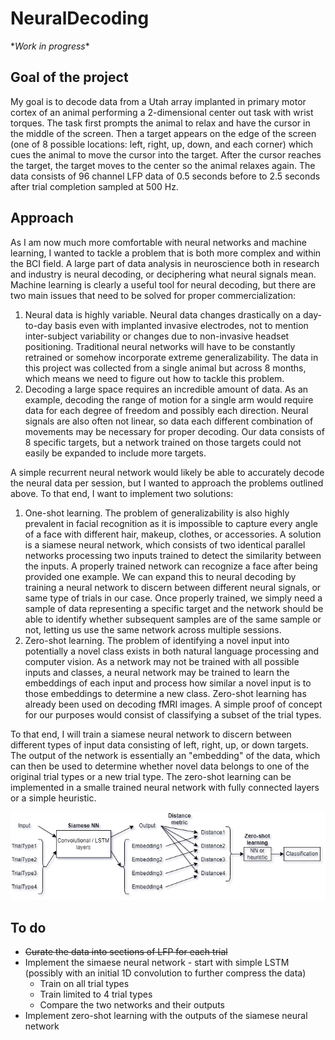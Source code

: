 # NeuralDecoding

\**Work in progress*\*

## Goal of the project
My goal is to decode data from a Utah array implanted in primary motor cortex of an animal performing a 2-dimensional center out task with wrist torques. The task first prompts the animal to relax and have the cursor in the middle of the screen. Then a target appears on the edge of the screen (one of 8 possible locations: left, right, up, down, and each corner) which cues the animal to move the cursor into the target. After the cursor reaches the target, the target moves to the center so the animal relaxes again. The data consists of 96 channel LFP data of 0.5 seconds before to 2.5 seconds after trial completion sampled at 500 Hz. 

## Approach
As I am now much more comfortable with neural networks and machine learning, I wanted to tackle a problem that is both more complex and within the BCI field. A large part of data analysis in neuroscience both in research and industry is neural decoding, or deciphering what neural signals mean. Machine learning is clearly a useful tool for neural decoding, but there are two main issues that need to be solved for proper commercialization:
1. Neural data is highly variable. Neural data changes drastically on a day-to-day basis even with implanted invasive electrodes, not to mention inter-subject variability or changes due to non-invasive headset positioning. Traditional neural networks will have to be constantly retrained or somehow incorporate extreme generalizability. The data in this project was collected from a single animal but across 8 months, which means we need to figure out how to tackle this problem.
2. Decoding a large space requires an incredible amount of data. As an example, decoding the range of motion for a single arm would require data for each degree of freedom and possibly each direction. Neural signals are also often not linear, so data each different combination of movements may be necessary for proper decoding. Our data consists of 8 specific targets, but a network trained on those targets could not easily be expanded to include more targets.

A simple recurrent neural network would likely be able to accurately decode the neural data per session, but I wanted to approach the problems outlined above. To that end, I want to implement two solutions: 
1. One-shot learning. The problem of generalizability is also highly prevalent in facial recognition as it is impossible to capture every angle of a face with different hair, makeup, clothes, or accessories. A solution is a siamese neural network, which consists of two identical parallel networks processing two inputs trained to detect the similarity between the inputs. A properly trained network can recognize a face after being provided one example. We can expand this to neural decoding by training a neural network to discern between different neural signals, or same type of trials in our case. Once properly trained, we simply need a sample of data representing a specific target and the network should be able to identify whether subsequent samples are of the same sample or not, letting us use the same network across multiple sessions. 
2. Zero-shot learning. The problem of identifying a novel input into potentially a novel class exists in both natural language processing and computer vision. As a network may not be trained with all possible inputs and classes, a neural network may be trained to learn the embeddings of each input and  process how similar a novel input is to those embeddings to determine a new class. Zero-shot learning has already been used on decoding fMRI images. A simple proof of concept for our purposes would consist of classifying a subset of the trial types.     

To that end, I will train a siamese neural network to discern between different types of input data consisting of left, right, up, or down targets. The output of the network is essentially an "embedding" of the data, which can then be used to determine whether novel data belongs to one of the original trial types or a new trial type. The zero-shot learning can be implemented in a smalle trained neural network with fully connected layers or a simple heuristic. 

<p align="center">
  <img src="https://github.com/richyyun/NeuralDecoding/blob/master/Approach.png" />
</p>

## To do
- ~~Curate the data into sections of LFP for each trial~~
- Implement the simaese neural network - start with simple LSTM (possibly with an initial 1D convolution to further compress the data)  
  - Train on all trial types
  - Train limited to 4 trial types
  - Compare the two networks and their outputs 
- Implement zero-shot learning with the outputs of the siamese neural network  
